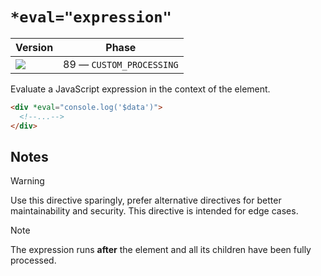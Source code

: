 # `*eval="expression"`

| Version                               | Phase                    |
| ------------------------------------- | ------------------------ |
| ![](https://jsr.io/badges/@mizu/eval) | 89 — `CUSTOM_PROCESSING` |

Evaluate a JavaScript expression in the context of the element.

```html
<div *eval="console.log('$data')">
  <!--...-->
</div>
```

## Notes

> [!WARNING]
> Use this directive sparingly, prefer alternative directives for better maintainability and security. This directive is intended for edge cases.

> [!NOTE]
> The expression runs **after** the element and all its children have been fully processed.
